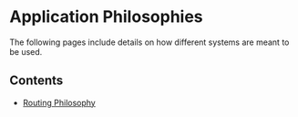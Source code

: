 # Application Philosophies
The following pages include details on how different systems are meant to be used.

## Contents
* [Routing Philosophy](contributingGuides/philosophies/ROUTING.md)
